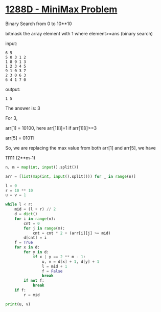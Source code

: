 # [1288D - MiniMax Problem](https://codeforces.com/problemset/problem/1288/D)

Binary Search from 0 to 10**10

bitmask the array element with 1 where element>=ans (binary search)

input:

```
6 5
5 0 3 1 2
1 8 9 1 3
1 2 3 4 5
9 1 0 3 7
2 3 0 6 3
6 4 1 7 0
```

output:

```
1 5
```

The answer is: 3

For 3,

arr[1] = 10100, here arr[1][i]=1 if arr[1][i]>=3

arr[5] = 01011

So, we are replacing the max value from both arr[1] and arr[5], we have

11111 (2**m-1)

```python
n, m = map(int, input().split())

arr = [list(map(int, input().split())) for _ in range(n)]

l = 0
r = 10 ** 10
u = v = 1

while l < r:
    mid = (l + r) // 2
    d = dict()
    for i in range(n):
        cnt = 0
        for j in range(m):
            cnt = cnt * 2 + (arr[i][j] >= mid)
        d[cnt] = i
    f = True
    for x in d:
        for y in d:
            if x | y == 2 ** m - 1:
                u, v = d[x] + 1, d[y] + 1
                l = mid + 1
                f = False
                break
        if not f:
            break
    if f:
        r = mid

print(u, v)
```
